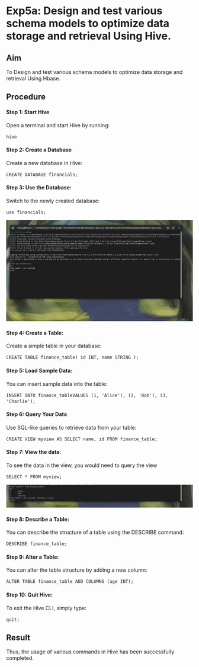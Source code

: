 # Exp5a: Design and test various schema models to optimize data storage and retrieval Using Hive.

## Aim
To Design and test various schema models to optimize data storage and retrieval Using Hbase.

## Procedure
#### Step 1: Start Hive

Open a terminal and start Hive by running:
```shell
hive
```
#### Step 2: Create a Database
Create a new database in Hive:
```mysql
CREATE DATABASE financials;
```
#### Step 3: Use the Database:
Switch to the newly created database:

```mysql
use financials;
```

![Output](https://github.com/karanbalajirs/210701105-CS19P16-DA-Lab/blob/master/Exp5a/Screenshot%20from%202024-09-16%2016-49-25.png)

#### Step 4: Create a Table:
Create a simple table in your database:

```mysql
CREATE TABLE finance_table( id INT, name STRING );
```

#### Step 5: Load Sample Data:
You can insert sample data into the table:
```mysql
INSERT INTO finance_tableVALUES (1, 'Alice'), (2, 'Bob'), (3, 'Charlie');
```

#### Step 6: Query Your Data

Use SQL-like queries to retrieve data from your table:

```mysql
CREATE VIEW myview AS SELECT name, id FROM finance_table;
```
#### Step 7: View the data:

To see the data in the view, you would need to query the view
```mysql
SELECT * FROM myview;
```
![Output](https://github.com/karanbalajirs/210701105-CS19P16-DA-Lab/blob/master/Exp5a/Screenshot%20from%202024-09-16%2016-50-21.png)

#### Step 8: Describe a Table:
You can describe the structure of a table using the DESCRIBE command:
```mysql
DESCRIBE finance_table;
```

#### Step 9: Alter a Table:
You can alter the table structure by adding a new column:

```mysql
ALTER TABLE finance_table ADD COLUMNS (age INT);
```

#### Step 10: Quit Hive:
To exit the Hive CLI, simply type:

```mysql
quit;
```

## Result
Thus, the usage of various commands in Hive has been successfully completed.
